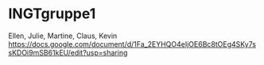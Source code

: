 # INGTgruppe1
Ellen, Julie, Martine, Claus, Kevin
https://docs.google.com/document/d/1Fa_2EYHQO4eIjOE6Bc8tOEg4SKy7ssKDOi9mSB61kEU/edit?usp=sharing
